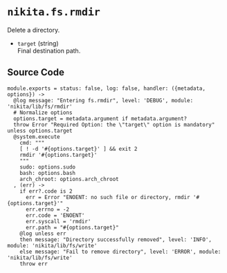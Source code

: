 
# `nikita.fs.rmdir`

Delete a directory.

* `target` (string)   
  Final destination path.

## Source Code

    module.exports = status: false, log: false, handler: ({metadata, options}) ->
      @log message: "Entering fs.rmdir", level: 'DEBUG', module: 'nikita/lib/fs/rmdir'
      # Normalize options
      options.target = metadata.argument if metadata.argument?
      throw Error "Required Option: the \"target\" option is mandatory" unless options.target
      @system.execute
        cmd: """
        [ ! -d '#{options.target}' ] && exit 2
        rmdir '#{options.target}'
        """
        sudo: options.sudo
        bash: options.bash
        arch_chroot: options.arch_chroot
      , (err) ->
        if err?.code is 2
          err = Error "ENOENT: no such file or directory, rmdir '#{options.target}'"
          err.errno = -2
          err.code = 'ENOENT'
          err.syscall = 'rmdir'
          err.path = "#{options.target}"
        @log unless err
        then message: "Directory successfully removed", level: 'INFO', module: 'nikita/lib/fs/write'
        else message: "Fail to remove directory", level: 'ERROR', module: 'nikita/lib/fs/write'
        throw err
